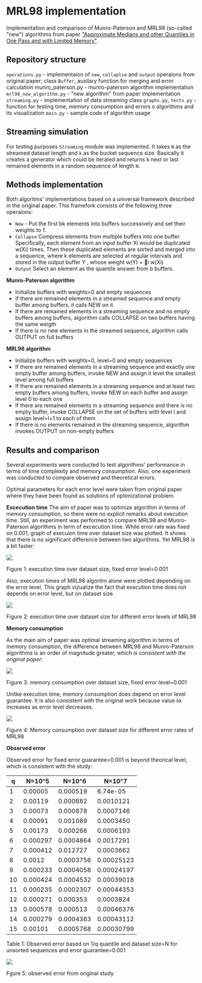 # MRL98 implementation 

Implementation and comparison of Munro-Paterson and MRL98 (so-called "new") algorithms from paper ["Approximate Medians and other Quantiles in One Pass and with Limited Memory"](https://www2.cs.sfu.ca/CourseCentral/741/jpei/readings/MRL98.pdf)

## Repository structure
`operations.py`  - implementaion of `new`, `collaplse` and `output` operaions from original paper; class `Buffer`, auxilary function for merging and error calculation
munro_paterson.py - munro-paterson algorithm implementation
`mrl98_new_algorithm.py` - "new algorithm" from paper implementation
`streaming.py` - implementation of data streaming class
`graphs.py`, `tests.py` - function for testing time, memory consumption and errors o algorithms and its visualization
`main.py` - sample code of algorithm usage

## Streaming simulation

For testing purposes `Streaming` module was implemented. It takes `N` as the streamed dataset length and `k` as the bucket sequence size. Basically it creates a generator which could be iterated and returns k next or last remained elements in a random sequence of length `N`.

## Methods implementation

Both algoritms' implementations based on a universal framework described in the original paper. This framefork  consists of the following three operaions:

- `New` - Put the first bk elements into buffers successively and set their weights to 1.
- `Collapse` Compress elements from multiple buffers into one buffer. Specifically, each element from an input buffer Xi would be duplicated w(Xi) times. Then these duplicated elements are sorted and merged into a sequence, where k elements are selected at regular intervals and stored in the output buffer Y , whose weight w(Y) = 􏰃i w(Xi) 
- `Output` Select an element as the quantile answer from b buffers.

**Munro-Paterson algorithm**
- Initialize buffers with weights=0 and empty sequences
- If there are remained elements in a streamed sequence and empty buffer among buffers, it calls NEW on it
-  If there are remained elements in a streaming sequence and no empty buffers among buffers, algorithm calls COLLAPSE on two buffers having the same weigth
-  If there is no new elements in the streamed sequence, algorithm calls OUTPUT on full buffers

**MRL98 algorithm**
- Initialize buffers with weights=0, level=0 and empty sequences
- If there are remained elements in a streaming sequence and exactly one empty buffer among buffers, invoke NEW and assign it level the smallest level among full buffers
- If there are remained elements in a streaming sequence and at least two empty buffers among buffers, invoke NEW on each buffer and assign level 0 to each one
-  If there are remained elements in a streaming sequence and there is no empty buffer, invoke COLLAPSE on the set of buffers with level l and assign level=l+1 to each of them
- If there is no elements remained in the streaming sequence, algorithm invokes OUTPUT on non-empty buffers


## Results and comparison

Several experiments were conducted to test algorithms' performance in terms of time complexity and memory consumption. Also, one experiment was conducted to compare observed and theoretical errors. 

Optimal parameters for each error level were taken from original paper where they have been found as solutions of optimizational problem. 

**Excecution time**
The aim of paper was to optimize algorithm in terms of memory consumption, so there were no explicit remarks about execution time. Still, an experiment was performed to compare MRL98 and Munro-Paterson algorithms in term of excecution time. While error rate was fixed on 0.001, graph of execuion time over dataset size was plotted. It shows that there is no significant difference between two algorithms. Yet MRL98 is a bit faster:

![](https://i.imgur.com/vEYXW1o.png)

Figure 1: execution time over dataset size, fixed error level=0.001


Also, execution times of MRL98 algoritm alone were plotted depending on the error level. This graph vizualize the fact that execution time does not depends on error level, but on dataset size.

![](https://i.imgur.com/CRW6wZB.png)

Figure 2: execution time over dataset size for different error levels of MRL98

**Memory consumption**

As the main aim of paper was optimal streaming algorithm in terms of memory consumption, the difference between MRL98 and Munro-Paterson algorithms is an order of magnitude greater, *which is consistent with the original paper*:

![](https://i.imgur.com/i7Zwrhv.png)

Figure 3: memory consumption over dataset size, fixed error level=0.001

Unlike execution time, memory consumption does depend on error level guarantee. It is also consistent with the original work because value `bk` increases as error level decreases. 

![](https://i.imgur.com/amWRjjY.png)

Figure 4: Memory consumption over dataset size for different error rates of MRL98

**Observed error**

Observed error for fixed error guarantee=0.001 is beyond theorical level, which is consistent with the study:


| q | N=10^5 | N=10^6 | N=10^7 |
| -------- | -------- | -------- | -------- |
| 1 | 0.00005 | 0.000519 | 6.74e-05 |
| 2 | 0.00119 | 0.000682|0.0010121|
| 3 |0.00073  | 0.000878|0.0007146|
| 4 |0.00091 |0.001089|0.0003450|
| 5 |0.00173|0.000266|0.0006193|
| 6 |0.000297|0.0004864|0.0017291|
| 7 |0.000412|0.012727|0.0003662|
| 8 |0.0012|0.0003756|0.00025123|
| 9 |0.000233|0.0004058|0.00024197|
| 10|0.000424|0.0004532|0.00039018|
| 11|0.000235|0.0002307|0.00044353|
| 12|0.000271|0.000353|0.0003824|
| 13|0.000578|0.000513|0.00046376|
| 14|0.000279|0.0004363|0.00043112|
| 15|0.00101|0.0005768|0.00030799|

Table 1: Observed error based on 1/q quantile and dataset size=N for unsorted sequences and error guarantee=0.001


![](https://i.imgur.com/0ANEHU1.png)

Fgure 5: observed error from original study
